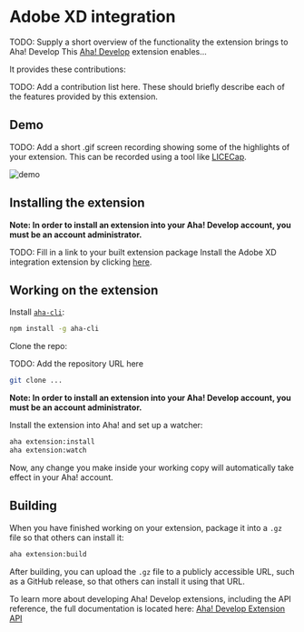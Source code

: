 # Adobe XD integration
  
TODO: Supply a short overview of the functionality the extension brings to Aha! Develop
This [Aha! Develop](https://www.aha.io/develop/overview) extension enables...

It provides these contributions:

TODO: Add a contribution list here. These should briefly describe each of the features provided by this extension.

## Demo

TODO: Add a short .gif screen recording showing some of the highlights of your extension. This can be recorded using a tool like [LICECap](https://www.cockos.com/licecap/).

![demo](demo.gif)

## Installing the extension

**Note: In order to install an extension into your Aha! Develop account, you must be an account administrator.**

TODO: Fill in a link to your built extension package
Install the Adobe XD integration extension by clicking [here](https://secure.aha.io/settings/account/extensions/install?url=).

## Working on the extension

Install [`aha-cli`](https://github.com/aha-app/aha-cli):

```sh
npm install -g aha-cli
```

Clone the repo:

TODO: Add the repository URL here
```sh
git clone ...
```

**Note: In order to install an extension into your Aha! Develop account, you must be an account administrator.**

Install the extension into Aha! and set up a watcher:

```sh
aha extension:install
aha extension:watch
```

Now, any change you make inside your working copy will automatically take effect in your Aha! account.

## Building

When you have finished working on your extension, package it into a `.gz` file so that others can install it:

```sh
aha extension:build
```

After building, you can upload the `.gz` file to a publicly accessible URL, such as a GitHub release, so that others can install it using that URL.

To learn more about developing Aha! Develop extensions, including the API reference, the full documentation is located here: [Aha! Develop Extension API](https://www.aha.io/support/develop/extensions)
